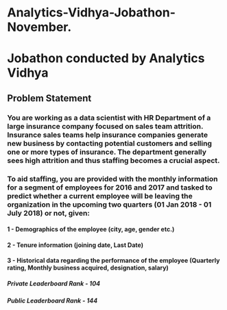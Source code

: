 # Analytics-Vidhya-Jobathon-November.
# Jobathon conducted by Analytics Vidhya
## Problem Statement

### You are working as a data scientist with HR Department of a large insurance company focused on sales team attrition. Insurance sales teams help insurance companies generate new business by contacting potential customers and selling one or more types of insurance. The department generally sees high attrition and thus staffing becomes a crucial aspect.

### To aid staffing, you are provided with the monthly information for a segment of employees for 2016 and 2017 and tasked to predict whether a current employee will be leaving the organization in the upcoming two quarters (01 Jan 2018 - 01 July 2018) or not, given:

#### 1 - Demographics of the employee (city, age, gender etc.)
#### 2 - Tenure information (joining date, Last Date)
#### 3 - Historical data regarding the performance of the employee (Quarterly rating, Monthly business acquired, designation, salary)

##### Private Leaderboard Rank - 104
##### Public Leaderboard Rank - 144
